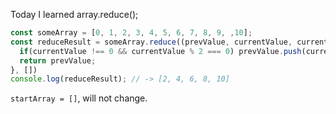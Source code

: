 Today I learned array.reduce();
```javascript
const someArray = [0, 1, 2, 3, 4, 5, 6, 7, 8, 9, ,10];
const reduceResult = someArray.reduce((prevValue, currentValue, currentIndex, startArray) => {
  if(currentValue !== 0 && currentValue % 2 === 0) prevValue.push(currentValue);
  return prevValue;
}, [])
console.log(reduceResult); // -> [2, 4, 6, 8, 10]
```
`startArray = []`, will not change.

